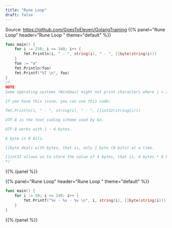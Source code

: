 ```yaml
---
title: "Rune Loop"
draft: false
---
```


Source: https://github.com/GoesToEleven/GolangTraining
{{% panel="Rune Loop" header="Rune Loop " theme="default" %}}
```go
func main() {
	for i := 250; i <= 340; i++ {
		fmt.Println(i, " - ", string(i), " - ", []byte(string(i)))
	}
	foo := "a"
	fmt.Println(foo)
	fmt.Printf("%T \n", foo)
}
/*
NOTE:
Some operating systems (Windows) might not print characters where i < 256

If you have this issue, you can use this code:

fmt.Println(i, " - ", string(i), " - ", []int32(string(i)))

UTF-8 is the text coding scheme used by Go.

UTF-8 works with 1 - 4 bytes.

A byte is 8 bits.

[]byte deals with bytes, that is, only 1 byte (8 bits) at a time.

[]int32 allows us to store the value of 4 bytes, that is, 4 bytes * 8 bits per byte = 32 bits.
*/
```
{{% /panel %}}

{{% panel="Rune Loop" header="Rune Loop " theme="default" %}}
```go
func main() {
	for i := 50; i <= 140; i++ {
		fmt.Printf("%v - %v - %v \n", i, string(i), []byte(string(i)))
	}
}
```
{{% /panel %}}
